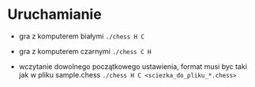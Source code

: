 Uruchamianie
===========================


* gra z komputerem białymi
 `./chess H C `

* gra z komputerem czarnymi 
  `./chess C H `

* wczytanie dowolnego początkowego ustawienia, format musi byc taki jak w pliku sample.chess
 `./chess H C <sciezka_do_pliku_*.chess> `
